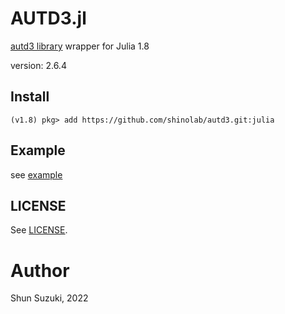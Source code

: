 # AUTD3.jl

[autd3 library](https://github.com/shinolab/autd3) wrapper for Julia 1.8

version: 2.6.4

## Install

```
(v1.8) pkg> add https://github.com/shinolab/autd3.git:julia
```

## Example

see [example](./example)

## LICENSE

See [LICENSE](https://github.com/shinolab/autd3/blob/master/LICENSE).

# Author

Shun Suzuki, 2022
